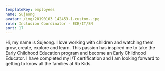 ```yaml
---
templateKey: employees
name: Sujeong
avatar: /img/20190103_142453-1-custom-.jpg
role: Inclusion Coordinator - ECE/IT/SN
sort: 17
---
```

Hi, my name is Sujeong. I love working with children and watching them grow, create, explore and learn. This passion has inspired me to take the Early Childhood Education program and become an Early Childhood Educator. I have completed my I/T certification and I am looking forward to getting to know all the families at Rb Kids.
